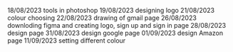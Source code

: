 18/08/2023 tools in photoshop
19/08/2023 designing logo
21/08/2023 colour choosing 
22/08/2023 drawing of gmail page
26/08/2023 downloding figma and creating logo, sign up and sign in page
28/08/2023 design page 
31/08/2023 design google page
01/09/2023 design Amazon page
11/09/2023 setting different colour 
